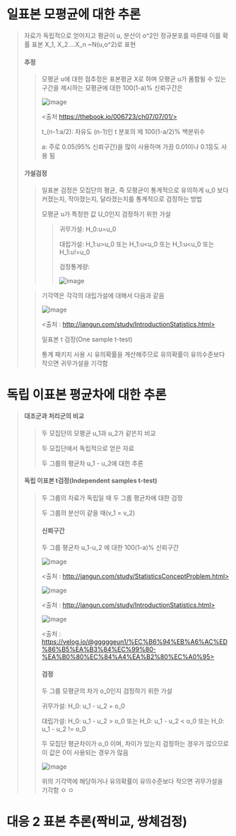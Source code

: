 # 일표본 모평균에 대한 추론
>
> 자료가 독립적으로 얻어지고 평균이 u, 분산이 o^2인 정규분포를 따른때 이를 확률 표본 X_1, X_2....X_n ~N(u,o^2)로 표현
>
> #### 추정
>
> > 모평균 u에 대한 점추정은 표본평균 X로 하며 모평균 u가 폼함될 수 있는 구간을 제시하는 모평균에 대한 100(1-a)% 신뢰구간은
> >
> >![image](https://user-images.githubusercontent.com/65435447/165915646-ea889008-841f-4490-a014-8b4cbc25a403.png)
> >
> ><출처 https://thebook.io/006723/ch07/07/01/>
> >
> >t_(n-1:a/2): 자유도 (n-1)인 t 분포의 제 100(1-a/2)% 백분위수
> >
> >a: 주로 0.05(95% 신뢰구간)을 많이 사용하며 가끔 0.01이나 0.1등도 사용 됨
>
> #### 가설검정
>
> > 일표본 검정은 모집단의 평균, 즉 모평균이 통계적으로 유의하게 u_0 보다 커졌는지, 작아졌는지, 달라졌는지를 통계적으로 검정하는 방법
> > 
> > 모평균 u가 특정한 값 U_0인지 검정하기 위한 가설
> > 
> > > 귀무가설: H_0:u=u_0
> > > 
> > > 대립가설: H_1:u>u_0 또는 H_1:u<u_0 또는 H_1:u<u_0 또는 H_1:u!=u_0
> > > 
> > > 검정통계량:
> > > 
> > > ![image](https://user-images.githubusercontent.com/65435447/165917917-8a05fe25-d847-48d5-bb71-429def7003a4.png)
>
> > 기각역은 각각의 대립가설에 대해서 다음과 같음
> > 
> > ![image](https://user-images.githubusercontent.com/65435447/165918464-ebaeda81-4d47-4178-bbd9-2357b27eef3f.png)
> >
> > <출처 : http://jangun.com/study/IntroductionStatistics.html>
> >
> > 일표본 t 검정(One sample t-test)
> > 
> > 통계 패키지 사용 시 유의확률을 계산해주므로 유의확률이 유의수준보다 작으면 귀무가설을 기각함
> > 

# 독립 이표본 평균차에 대한 추론
>
> #### 대조군과 처리군의 비교
> 
> > 두 모집단의 모평균 u_1과 u_2가 같은지 비교
> >
> > 두 모집단에서 독립적으로 얻은 자료
> > 
> > 두 그룹의 평균차 u_1 - u_2에 대한 추론
> > 
> 
> #### 독립 이표본 t검정(Independent samples t-test)
> >  
> > 두 그룹의 자료가 독립일 때 두 그룹 평균차에 대한 검정
> >
> > 두 그룹의 분산이 같을 때(v_1 = v_2) 
> >  
> > #### 신뢰구간
> >  
> > 두 그룹 평균차 u_1-u_2 에 대한 100(1-a)% 신뢰구간 
> >  
> > ![image](https://user-images.githubusercontent.com/65435447/165921228-77af3623-df62-46d3-9dc3-87fec9f064b7.png)
> >  
> > <출처 : http://jangun.com/study/StatisticsConceptProblem.html>
> >  
> >  ![image](https://user-images.githubusercontent.com/65435447/165921464-efad6710-4bf3-4ad2-9b8c-5099eb8be7ac.png)
> >
> > <출처 : http://jangun.com/study/IntroductionStatistics.html> 
> >  
> >  ![image](https://user-images.githubusercontent.com/65435447/165922055-91534033-e98f-4cd3-b1e9-2b95f456ec8b.png)
> >  
> >  <출처 : https://velog.io/@gggggeun1/%EC%B6%94%EB%A6%AC%ED%86%B5%EA%B3%84%EC%99%80-%EA%B0%80%EC%84%A4%EA%B2%80%EC%A0%95> 
> >  
> >  #### 검정
> >  
> >  두 그룹 모평균의 차가 o_0인지 검정하기 위한 가설
> >  
> >  귀무가설: H_0: u_1 - u_2 = o_0
> >  
> >  대립가설: H_0: u_1 - u_2 > o_0 또는 H_0: u_1 - u_2 < o_0 또는 H_0: u_1 - u_2 != o_0
> >  
> >  두 모집단 평균차이가 o_0 이며, 차이가 있는지 검정하는 경우가 많으므로 이 값은 0이 사용되는 경우가 많음
> >  
> >  ![image](https://user-images.githubusercontent.com/65435447/165923242-b917c306-e589-4d88-aec6-37e320b51dec.png)
> >
> > 위의 기각역에 해당하거나 유의확률이 유의수준보다 작으면 귀무가설을 기각함
> >    ㅇ
> ㅇ


# 대응 2 표본 추론(짝비교, 쌍체검정)






























